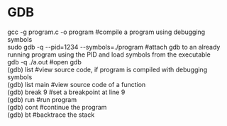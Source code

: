 # GDB    
gcc -g program.c -o program     #compile a program using debugging symbols    
sudo gdb -q --pid=1234 --symbols=./program       #attach gdb to an already running program using the PID and load symbols from the executable      
gdb -q ./a.out    #open gdb   
(gdb) list       #view source code, if program is compiled with debugging symbols  
(gdb) list main  #view source code of a function  
(gdb) break 9    #set a breakpoint at line 9   
(gdb) run        #run program   
(gdb) cont       #continue the program   
(gdb) bt         #backtrace the stack   
